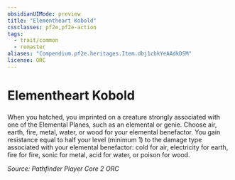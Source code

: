 ```yaml
---
obsidianUIMode: preview
title: "Elementheart Kobold"
cssclasses: pf2e,pf2e-action
tags:
  - trait/common
  - remaster
aliases: "Compendium.pf2e.heritages.Item.dbj1cbkYeAAdkDSM"
license: ORC
---
```

# Elementheart Kobold

### 






When you hatched, you imprinted on a creature strongly associated with one of the Elemental Planes, such as an elemental or genie. Choose air, earth, fire, metal, water, or wood for your elemental benefactor. You gain resistance equal to half your level (minimum 1) to the damage type associated with your elemental benefactor: cold for air, electricity for earth, fire for fire, sonic for metal, acid for water, or poison for wood.

*Source: Pathfinder Player Core 2*
*ORC*